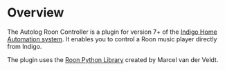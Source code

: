 # Overview

The Autolog Roon Controller is a plugin for version 7+ of the [Indigo Home Automation system][1]. It enables you to control a Roon music player directly from Indigo.

The plugin uses the [Roon Python Library][2] created by Marcel van der Veldt.

[1]: https://www.indigodomo.com
[2]: https://github.com/marcelveldt/python-roon
